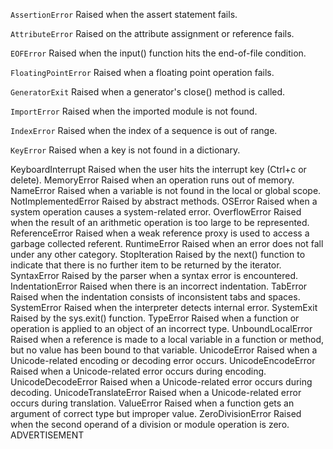 `AssertionError`	Raised when the assert statement fails.

`AttributeError`	Raised on the attribute assignment or reference fails.

`EOFError`	Raised when the input() function hits the end-of-file condition.

`FloatingPointError`	Raised when a floating point operation fails.

`GeneratorExit`	Raised when a generator's close() method is called.

`ImportError`	Raised when the imported module is not found.

`IndexError`	Raised when the index of a sequence is out of range.

`KeyError`	Raised when a key is not found in a dictionary.

KeyboardInterrupt	Raised when the user hits the interrupt key (Ctrl+c or delete).
MemoryError	Raised when an operation runs out of memory.
NameError	Raised when a variable is not found in the local or global scope.
NotImplementedError	Raised by abstract methods.
OSError	Raised when a system operation causes a system-related error.
OverflowError	Raised when the result of an arithmetic operation is too large to be represented.
ReferenceError	Raised when a weak reference proxy is used to access a garbage collected referent.
RuntimeError	Raised when an error does not fall under any other category.
StopIteration	Raised by the next() function to indicate that there is no further item to be returned by the iterator.
SyntaxError	Raised by the parser when a syntax error is encountered.
IndentationError	Raised when there is an incorrect indentation.
TabError	Raised when the indentation consists of inconsistent tabs and spaces.
SystemError	Raised when the interpreter detects internal error.
SystemExit	Raised by the sys.exit() function.
TypeError	Raised when a function or operation is applied to an object of an incorrect type.
UnboundLocalError	Raised when a reference is made to a local variable in a function or method, but no value has been bound to that variable.
UnicodeError	Raised when a Unicode-related encoding or decoding error occurs.
UnicodeEncodeError	Raised when a Unicode-related error occurs during encoding.
UnicodeDecodeError	Raised when a Unicode-related error occurs during decoding.
UnicodeTranslateError	Raised when a Unicode-related error occurs during translation.
ValueError	Raised when a function gets an argument of correct type but improper value.
ZeroDivisionError	Raised when the second operand of a division or module operation is zero.
ADVERTISEMENT
